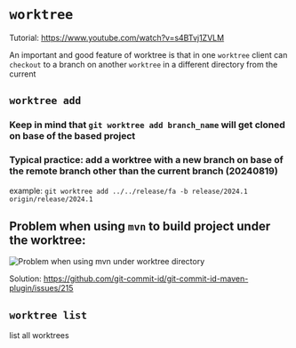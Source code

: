 # `worktree`
Tutorial: https://www.youtube.com/watch?v=s4BTvj1ZVLM

An important and good feature of worktree is that in one `worktree` client can `checkout` to a branch on another `worktree` in a different directory from the current

## `worktree add`
### Keep in mind that `git worktree add branch_name` will get cloned on base of the based project

### Typical practice: add a worktree with a new branch on base of the remote branch other than the current branch (20240819)
example: `git worktree add ../../release/fa -b release/2024.1 origin/release/2024.1`


## Problem when using `mvn` to build project under the worktree:
![Problem when using mvn under worktree directory](https://user-images.githubusercontent.com/3033388/227475928-77c94afb-5f10-462f-b992-e292a4a2ec89.png)

Solution: https://github.com/git-commit-id/git-commit-id-maven-plugin/issues/215

## `worktree list`
list all worktrees
